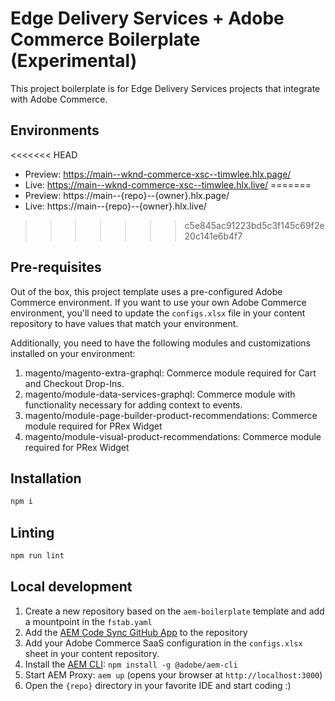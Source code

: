 # Edge Delivery Services + Adobe Commerce Boilerplate (Experimental)

This project boilerplate is for Edge Delivery Services projects that integrate with Adobe Commerce.

## Environments

<<<<<<< HEAD
- Preview: https://main--wknd-commerce-xsc--timwlee.hlx.page/
- Live: https://main--wknd-commerce-xsc--timwlee.hlx.live/
=======
- Preview: https://main--{repo}--{owner}.hlx.page/
- Live: https://main--{repo}--{owner}.hlx.live/
>>>>>>> c5e845ac91223bd5c3f145c69f2e20c141e6b4f7

## Pre-requisites

Out of the box, this project template uses a pre-configured Adobe Commerce environment. If you want to use your own Adobe Commerce environment, you'll need to update the `configs.xlsx` file in your content repository to have values that match your environment.

Additionally, you need to have the following modules and customizations installed on your environment:

1. magento/magento-extra-graphql: Commerce module required for Cart and Checkout Drop-Ins.
1. magento/module-data-services-graphql: Commerce module with functionality necessary for adding context to events.
1. magento/module-page-builder-product-recommendations: Commerce module required for PRex Widget
1. magento/module-visual-product-recommendations: Commerce module required for PRex Widget
<!-- 1. TODO: Add further prereqs.  -->

## Installation

```sh
npm i
```

## Linting

```sh
npm run lint
```

## Local development

1. Create a new repository based on the `aem-boilerplate` template and add a mountpoint in the `fstab.yaml`
1. Add the [AEM Code Sync GitHub App](https://github.com/apps/aem-code-sync) to the repository
1. Add your Adobe Commerce SaaS configuration in the `configs.xlsx` sheet in your content repository.
1. Install the [AEM CLI](https://github.com/adobe/aem-cli): `npm install -g @adobe/aem-cli`
1. Start AEM Proxy: `aem up` (opens your browser at `http://localhost:3000`)
1. Open the `{repo}` directory in your favorite IDE and start coding :)
